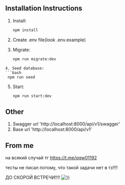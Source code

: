 ## Installation Instructions
1. Install:
   ```bash
   npm install
   ```
2. Create .env file(look .env.example)

3. Migrate:
   ```bash
   npm run migrate:dev
  ```
4. Seed database:
  ```bash
   npm run seed
  ```

5. Start:
   ```bash
   npm run start:dev
   ```
## Other
1. Swagger url 'http://localhost:8000/api/v1/swagger'
2. Base url 'http://localhost:8000/api/v1'


## From me
на всякий случай тг https://t.me/qqw01192

тесты не писал потому, что такой задачи нет в тз!!!!

ДО СКОРОЙ ВСТРЕЧИ!!!!
![))](https://media.tenor.com/DM7SdBiQKhEAAAAM/cat-underwater.gif)